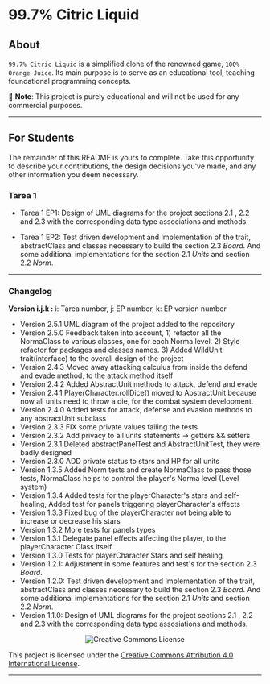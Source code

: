 # 99.7% Citric Liquid

## About

`99.7% Citric Liquid` is a simplified clone of the renowned game, `100% Orange Juice`. Its main
purpose is to serve as an educational tool, teaching foundational programming concepts.

📢 **Note**: This project is purely educational and will not be used for any commercial purposes.

---

## For Students

The remainder of this README is yours to complete. Take this opportunity to describe your
contributions, the design decisions you've made, and any other information you deem necessary.

### Tarea 1

- Tarea 1 EP1: Design of UML diagrams for the project sections 2.1 , 2.2 and 2.3 with the corresponding data type associations and methods.

- Tarea 1 EP2: Test driven development and Implementation of the trait, abstractClass and classes necessary to build the section 2.3 _Board_. And some additional implementations for the section 2.1 _Units_ and section 2.2 _Norm_.

<hr>

### Changelog

**Version i.j.k :** i: Tarea number, j: EP number, k: EP version number

- Version 2.5.1 UML diagram of the project added to the repository
- Version 2.5.0 Feedback taken into account, 1) refactor all the NormaClass to various classes, one for each Norma level. 2) Style refactor for packages and classes names. 3) Added WildUnit trait(interface) to the overall design of the project
- Version 2.4.3 Moved away attacking calculus from inside the defend and evade method, to the attack method itself
- Version 2.4.2 Added AbstractUnit methods to attack, defend and evade
- Version 2.4.1 PlayerCharacter.rollDice() moved to AbstractUnit because now all units need to throw a die, for the combat system development.
- Version 2.4.0 Added tests for attack, defense and evasion methods to any abstractUnit subclass
- Version 2.3.3 FIX some private values failing the tests
- Version 2.3.2 Add privacy to all units statements -> getters && setters
- Version 2.3.1 Deleted abstractPanelTest and AbstractUnitTest, they were badly designed
- Version 2.3.0 ADD private status to stars and HP for all units
- Version 1.3.5 Added Norm tests and create NormaClass to pass those tests, NormaClass helps to control the player's Norma level (Level system)
- Version 1.3.4 Added tests for the playerCharacter's stars and self-healing, Added test for panels triggering playerCharacter's effects
- Version 1.3.3 Fixed bug of the playerCharacter not being able to increase or decrease his stars
- Version 1.3.2 More tests for panels types
- Version 1.3.1 Delegate panel effects affecting the player, to the playerCharacter Class itself
- Version 1.3.0 Tests for playerCharacter Stars and self healing
- Version 1.2.1: Adjustment in some features and test's for the section 2.3 _Board_.
- Version 1.2.0: Test driven development and Implementation of the trait, abstractClass and classes necessary to build the section 2.3 _Board_. And some additional implementations for the section 2.1 _Units_ and section 2.2 _Norm_.
- Version 1.1.0: Design of UML diagrams for the project sections 2.1 , 2.2 and 2.3 with the corresponding data type assosiations and methods.


<div style="text-align:center;">
    <img src="https://i.creativecommons.org/l/by/4.0/88x31.png" alt="Creative Commons License">
</div>

This project is licensed under the [Creative Commons Attribution 4.0 International License](http://creativecommons.org/licenses/by/4.0/).

---